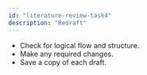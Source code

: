 ```yaml
---
id: "literature-review-task4"
description: "Redraft"
---
```


- Check for logical flow and structure.
- Make any required changes.
- Save a copy of each draft.